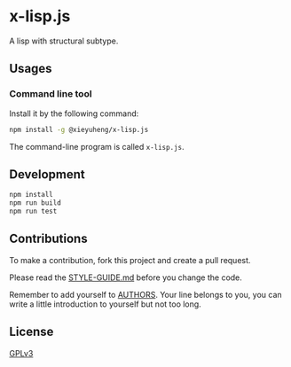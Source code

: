 # x-lisp.js

A lisp with structural subtype.

## Usages

### Command line tool

Install it by the following command:

```sh
npm install -g @xieyuheng/x-lisp.js
```

The command-line program is called `x-lisp.js`.

## Development

```sh
npm install
npm run build
npm run test
```

## Contributions

To make a contribution, fork this project and create a pull request.

Please read the [STYLE-GUIDE.md](STYLE-GUIDE.md) before you change the code.

Remember to add yourself to [AUTHORS](AUTHORS).
Your line belongs to you, you can write a little
introduction to yourself but not too long.

## License

[GPLv3](LICENSE)
